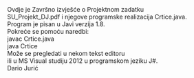 <html>


<head id=""opish"">
<div >
<title >
<h4 style="color:#0000FF">Strojno učenje </h4>
<h5> Projektni zadatak</h5>
</title>
</div>
</head>


<body id="opisb">
<h7>
  Ovdje je Završno izvješće o Projektnom zadatku 
 <br>  SU_Projekt_DJ.pdf i njegove programske realizacija Crtice.java.
 <br>  Program je pisan u Javi verzija 1.8.
 <br>  Pokreće se pomoću naredbi:
 <br>  javac Crtice.java
 <br>  java  Crtice 
 <br>  Može se pregledati u nekom tekst editoru 
 <br>  ili u MS Visual studiju 2012 u programskom jeziku J#.
 <br>  Dario Jurić
 <br><br>
 <folder> </folder>
 <br><br>
  </h7>
</body>

</html>
